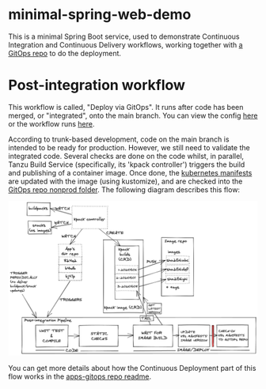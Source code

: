 # minimal-spring-web-demo

This is a minimal Spring Boot service, used to demonstrate Continuous Integration and Continuous Delivery workflows, working together with [a GitOps repo](https://github.com/benjvi/apps-gitops) to do the deployment.

# Post-integration workflow

This workflow is called, "Deploy via GitOps". It runs after code has been merged, or "integrated", onto the main branch. You can view the config [here](https://github.com/benjvi/minimal-spring-web-demo/blob/main/.github/workflows/deploy.yml) or the workflow runs [here](https://github.com/benjvi/minimal-spring-web-demo/actions/workflows/deploy.yml). 

According to trunk-based development, code on the main branch is intended to be ready for production. However, we still need to validate the integrated code. Several checks are done on the code whilst, in parallel, Tanzu Build Service (specifically, its 'kpack controller') triggers the build and publishing of a container image. Once done, the [kubernetes manifests](https://github.com/benjvi/minimal-spring-web-demo/tree/main/k8s) are updated with the image (using kustomize), and are checked into the [GitOps repo nonprod folder](https://github.com/benjvi/apps-gitops/tree/main/nonprod-cluster/spring-app). The following diagram describes this flow:

![post integration flow](https://github.com/benjvi/minimal-spring-web-demo/raw/main/tbs-post-integration-flow.png)

You can get more details about how the Continuous Deployment part of this flow works in the [apps-gitops repo readme](https://github.com/benjvi/apps-gitops/blob/main/README.md).
